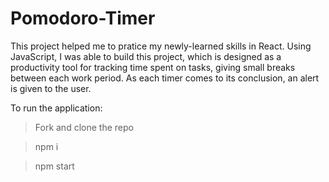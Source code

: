 # Pomodoro-Timer

This project helped me to pratice my newly-learned skills in React. Using JavaScript, I was able to build this project, which is designed as a productivity tool for tracking time spent on tasks, giving small breaks between each work period. As each timer comes to its conclusion, an alert is given to the user.

To run the application:

>Fork and clone the repo
 
>npm i
 
>npm start
